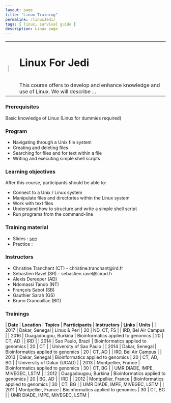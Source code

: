```yaml
---
layout: page
title: "Linux Training"
permalink: /linuxJedi/
tags: [ linux, survival guide ]
description: Linux page
---
```

<table class="table-contact">
<tr>
<td><img width="30%" class="img-responsive" src="{{ site.url }}/images/trainings-linux-advance.png" alt="" />
</td>
<td>
<h1> Linux For Jedi</h1><br />
This course offers to develop and enhance knowledge and use of Linux. We will describe ... 
</td>
</tr>
</table>

### Prerequisites
Basic knowledge of Linux (Linux for dummies required)

<div id="colonne1">
<h3>Program</h3>
<ul>
<li> Navigating through a Unix file system</li>
<li> Creating and deleting files</li>
<li> Searching for files and for text within a file</li>
<li> Writing and executing simple shell scripts</li>
</ul>
</div>

<div id="colonne2">
<h3>Learning objectives</h3>
After this course, participants should be able to:
<ul>
<li>Connect to a Unix / Linux system</li>
<li>Manipulate files and directories within the Linux system</li>
<li>Work with text files</li>
<li>Understand how to structure and write a simple shell script</li>
<li>Run programs from the command-line</li>
</ul>
</div>

<div id="colonne3">
<h3>Training material</h3>
<ul>
<li>Slides : <a target="_blank" href="{{ site.url }}/files/linux/Guide-de-survie-Linux-15-11-FR.pdf">see</a></li>
<li>Practice :</li>
</ul>
</div>

<div id="nextInline" class="clearfix">
<h3>Instructors</h3>
<ul>
    <li>Christine Tranchant (CT) - christine.tranchant@ird.fr</li>
    <li>Sebastien Ravel (SR) - sebastien.ravel@cirad.fr </li>
    <li>Alexis Dereeper (AD)</li>
    <li>Ndomassi Tando (NT)</li>
    <li>François Sabot (SB)</li> 
    <li>Gauthier Sarah (GS)</li>
    <li>Bruno Granouillac (BG)</li>
</ul>
</div>

### Trainings

| **Date** | **Location** | **Topics** | **Parrticipants** | **Instructors** | **Links** | **Units** |
| 2017 |  Dakar, Senegal |  Linux & Perl | 20 | ND, CT, FS | | IRD, Bel Air Campus |
| 2016 | Ouagadougou, Burkina |  Bioinformatics applied to genomics | 20 | CT, AD | | IRD |
| 2014 | Sao Paulo, Brazil | Bioinformatics applied to genomics | 20 | CT | | University of Sao Paulo |
| 2014 | Dakar, Senegal |  Bioinformatics applied to genomics | 20 | CT, AD | | IRD, Bel Air Campus |
| 2013 | Dakar, Senegal |  Bioinformatics applied to genomics | 20 | CT, AD, BG | | University of Dakar (UCAD) |
| 2013 | Montpellier, France | Bioinformatics applied to genomics | 30 | CT, BG | | UMR DIADE, IMPE, MIVEGEC, LSTM |
| 2012 | Ouagadougou, Burkina |  Bioinformatics applied to genomics | 20 | BG, AD | | IRD |
| 2012 | Montpellier, France | Bioinformatics applied to genomics | 30 | CT, BG | | UMR DIADE, IMPE, MIVEGEC, LSTM |
| 2011 | Montpellier, France | Bioinformatics applied to genomics | 30 | CT, BG | | UMR DIADE, IMPE, MIVEGEC, LSTM |
